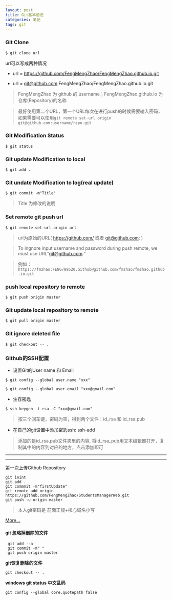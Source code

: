 ```yaml
---
layout: post
title: Git基本语法 
categories: 笔记
tags: git
---
```


### Git Clone

`$ git clone url`

url可以写成两种情况

* url = https://github.com/FengMengZhao/FengMengZhao.github.io.git

* url = git@github.com:FengMengZhao/FengMengZhao.github.io.git

> FengMengZhao 为 github 的 username；FengMengZhao.github.io 为仓库(Repository)的名称

> 最好使用第二个URL，第一个URL每次在进行push的时候需要输入密码，如果需要可以使用`git remote set-url origin git@github.com:username/repo.git`

### Git Modification Status

`$ git status`

### Git update Modification to local 

`$ git add .`

### Git undate Modification to log(real update)

`$ git commit -m"Title"`

> Title 为修改的说明

### Set remote git push url

`$ git remote set-url origin url`

> url为原始的URL( https://github.com/ 或者 git@github.com: )

> To ingnore input username and password during push remote, we must use URL"git@github.com:"

> 例如：`https://fmzhao:FENG799520.Github@github.com/fmzhao/fmzhao.github.io.git`

### push local repository to remote

`$ git push origin master`

### Git update local repository to remote

`$ git pull origin master`

### Git ignore deleted file

`$ git checkout -- .`

### Github的SSH配置

* 设置Git的User name 和 Email

`$ git config --global user.name "xxx"`

`$ git config --global user.email "xxx@gmail.com"`

* 生存密匙

`$ ssh-keygen -t rsa -C "xxx@gmail.com"`

> 按三个回车键，密码为空，得到两个文件：id_rsa 和 id_rsa.pub

* 在自己的git设置中添加密匙ssh: ssh-add

> 添加的是id_rsa.pub文件夹里的内容, 将id_rsa_pub用文本编辑器打开，复制其中的内容到对应的地方，点击添加即可

***

***

第一次上传Github Repository

	git inint
	git add .
	git commmit -m"firstUpdate"
	git remote add origin https://github.com/FengMengZhao/StudentsManagerWeb.git
	git push -u origin master

> 本人git密码是 前面正规+核心域名小写

[More...](http://www.liaoxuefeng.com/wiki/0013739516305929606dd18361248578c67b8067c8c017b000)

#### git 忽略掉删除的文件

     git add --a
     git commit -m" "
     git push origin master

**git恢复删除的文件**

`git checkout -- .`

**windows git status 中文乱码**

`git config --global core.quotepath false`
